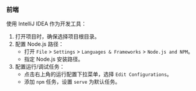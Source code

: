 ### 前端

使用 IntelliJ IDEA 作为开发工具：

1. 打开项目时，确保选择项目根目录。
2. 配置 Node.js 路径：
    - 打开 `File` > `Settings` > `Languages & Frameworks` > `Node.js and NPM`。
    - 指定 Node.js 安装路径。
3. 配置运行/调试任务：
    - 点击右上角的运行配置下拉菜单，选择 `Edit Configurations`。
    - 添加 `npm` 任务，设置 `serve` 为默认任务。